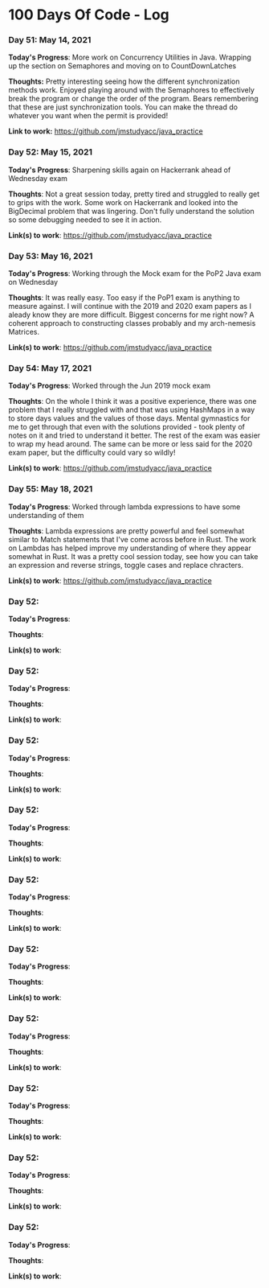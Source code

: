# 100 Days Of Code - Log

### Day 51: May 14, 2021

**Today's Progress**: More work on Concurrency Utilities in Java. Wrapping up the section on Semaphores and moving on to CountDownLatches

**Thoughts:** Pretty interesting seeing how the different synchronization methods work. Enjoyed playing around with the Semaphores to effectively break the program or change the order of the program. Bears remembering that these are just synchronization tools. You can make the thread do whatever you want when the permit is provided!

**Link to work:** 
https://github.com/jmstudyacc/java_practice


### Day 52: May 15, 2021

**Today's Progress**: Sharpening skills again on Hackerrank ahead of Wednesday exam

**Thoughts**: Not a great session today, pretty tired and struggled to really get to grips with the work. Some work on Hackerrank and looked into the BigDecimal problem that was lingering. Don't fully understand the solution so some debugging needed to see it in action.

**Link(s) to work**:
https://github.com/jmstudyacc/java_practice


### Day 53: May 16, 2021

**Today's Progress**: Working through the Mock exam for the PoP2 Java exam on Wednesday

**Thoughts**: It was really easy. Too easy if the PoP1 exam is anything to measure against. I will continue with the 2019 and 2020 exam papers as I aleady know they are more difficult. Biggest concerns for me right now? A coherent approach to constructing classes probably and my arch-nemesis Matrices.

**Link(s) to work**:
https://github.com/jmstudyacc/java_practice


### Day 54: May 17, 2021 

**Today's Progress**: Worked through the Jun 2019 mock exam

**Thoughts**: On the whole I think it was a positive experience, there was one problem that I really struggled with and that was using HashMaps in a way to store days values and the values of those days. Mental gymnastics for me to get through that even with the solutions provided - took plenty of notes on it and tried to understand it better. The rest of the exam was easier to wrap my head around. The same can be more or less said for the 2020 exam paper, but the difficulty could vary so wildly!

**Link(s) to work**:
https://github.com/jmstudyacc/java_practice


### Day 55: May 18, 2021 

**Today's Progress**: Worked through lambda expressions to have some understanding of them

**Thoughts**: Lambda expressions are pretty powerful and feel somewhat similar to Match statements that I've come across before in Rust. The work on Lambdas has helped improve my understanding of where they appear somewhat in Rust. It was a pretty cool session today, see how you can take an expression and reverse strings, toggle cases and replace chracters.

**Link(s) to work**:
https://github.com/jmstudyacc/java_practice


### Day 52: 

**Today's Progress**: 

**Thoughts**: 

**Link(s) to work**:


### Day 52: 

**Today's Progress**: 

**Thoughts**: 

**Link(s) to work**:


### Day 52: 

**Today's Progress**: 

**Thoughts**: 

**Link(s) to work**:


### Day 52: 

**Today's Progress**: 

**Thoughts**: 

**Link(s) to work**:


### Day 52: 

**Today's Progress**: 

**Thoughts**: 

**Link(s) to work**:


### Day 52: 

**Today's Progress**: 

**Thoughts**: 

**Link(s) to work**:



### Day 52: 

**Today's Progress**: 

**Thoughts**: 

**Link(s) to work**:


### Day 52: 

**Today's Progress**: 

**Thoughts**: 

**Link(s) to work**:


### Day 52: 

**Today's Progress**: 

**Thoughts**: 

**Link(s) to work**:


### Day 52: 

**Today's Progress**: 

**Thoughts**: 

**Link(s) to work**:

